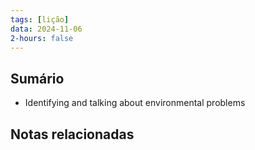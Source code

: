 ```yaml
---
tags: [lição]
data: 2024-11-06
2-hours: false
---
```


## Sumário
- Identifying and talking about environmental problems
## Notas relacionadas